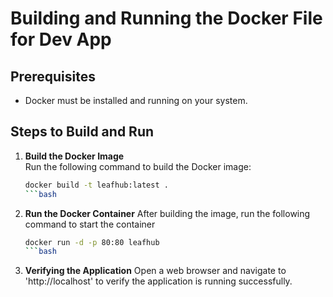 # Building and Running the Docker File for Dev App

## Prerequisites
- Docker must be installed and running on your system.

## Steps to Build and Run

1. **Build the Docker Image**  
   Run the following command to build the Docker image:

   ```bash
   docker build -t leafhub:latest .
   ```bash

2. **Run the Docker Container**
   After building the image, run the following command to start the container

   ```bash
   docker run -d -p 80:80 leafhub
   ```bash
   
3. **Verifying the Application**
   Open a web browser and navigate to 'http://localhost' to verify the application is running successfully.
